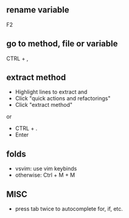 ## rename variable
F2

## go to method, file or variable
CTRL + ,

## extract method
- Highlight lines to extract and
- Click "quick actions and refactorings"
- Click "extract method"

or
- CTRL + .
- Enter

## folds
- vsvim: use vim keybinds
- otherwise: Ctrl + M + M

## MISC
- press tab twice to autocomplete for, if, etc.
